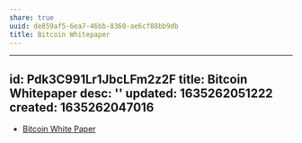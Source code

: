 ```yaml
---
share: true
uuid: de859af5-6ea7-46bb-8360-ae6cf88bb9db
title: Bitcoin Whitepaper
---
```

---
id: Pdk3C991Lr1JbcLFm2z2F
title: Bitcoin Whitepaper
desc: ''
updated: 1635262051222
created: 1635262047016
---

* [Bitcoin White Paper](https://bitcoin.org/bitcoin.pdf)